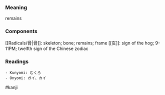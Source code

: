 ### Meaning

remains

### Components

[[Radicals/骨|骨]]: skeleton; bone; remains; frame [[亥]]: sign of the hog; 9-11PM; twelfth sign of the Chinese zodiac

### Readings

```
- Kunyomi: むくろ
- Onyomi: ガイ、カイ
```

#kanji